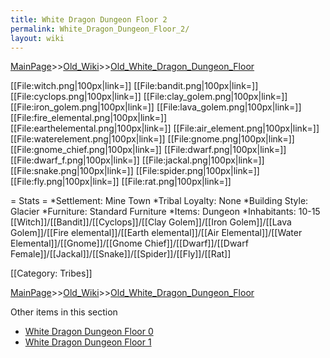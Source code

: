 ```yaml
---
title: White Dragon Dungeon Floor 2
permalink: White_Dragon_Dungeon_Floor_2/
layout: wiki
---
```


[MainPage](/keeperrl_wiki/ "wikilink")>>[Old_Wiki](/keeperrl_wiki/Old_Wiki "wikilink")>>[Old_White_Dragon_Dungeon_Floor](/keeperrl_wiki/Old_White_Dragon_Dungeon_Floor "wikilink")

[[File:witch.png|100px|link=]]
[[File:bandit.png|100px|link=]]
[[File:cyclops.png|100px|link=]]
[[File:clay_golem.png|100px|link=]]
[[File:iron_golem.png|100px|link=]]
[[File:lava_golem.png|100px|link=]]
[[File:fire_elemental.png|100px|link=]]
[[File:earthelemental.png|100px|link=]]
[[File:air_element.png|100px|link=]]
[[File:waterelement.png|100px|link=]]
[[File:gnome.png|100px|link=]]
[[File:gnome_chief.png|100px|link=]]
[[File:dwarf.png|100px|link=]]
[[File:dwarf_f.png|100px|link=]]
[[File:jackal.png|100px|link=]]
[[File:snake.png|100px|link=]]
[[File:spider.png|100px|link=]]
[[File:fly.png|100px|link=]]
[[File:rat.png|100px|link=]]

= Stats =
*Settlement: Mine Town
*Tribal Loyalty: None
*Building Style: Glacier
*Furniture:  Standard Furniture
*Items:  Dungeon 
*Inhabitants: 10-15 [[Witch]]/[[Bandit]]/[[Cyclops]]/[[Clay Golem]]/[[Iron Golem]]/[[Lava Golem]]/[[Fire elemental]]/[[Earth elemental]]/[[Air Elemental]]/[[Water Elemental]]/[[Gnome]]/[[Gnome Chief]]/[[Dwarf]]/[[Dwarf Female]]/[[Jackal]]/[[Snake]]/[[Spider]]/[[Fly]]/[[Rat]]

[[Category: Tribes]]

[MainPage](/keeperrl_wiki/ "wikilink")>>[Old_Wiki](/keeperrl_wiki/Old_Wiki "wikilink")>>[Old_White_Dragon_Dungeon_Floor](/keeperrl_wiki/Old_White_Dragon_Dungeon_Floor "wikilink")

Other items in this section
-    [White Dragon Dungeon Floor 0](/keeperrl_wiki/White_Dragon_Dungeon_Floor_0 "wikilink")
-    [White Dragon Dungeon Floor 1](/keeperrl_wiki/White_Dragon_Dungeon_Floor_1 "wikilink")
